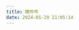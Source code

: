 ```yaml
---
title: 瞎哔哔
date: 2024-01-29 21:05:14
---
```


<div id="qexot"></div>
<script src="/js/xbb.js"></script>
<link rel="stylesheet" href="/css/xbb.css">
<script>showQexoTalks("qexot", "https://qexo.bakacai.cc/", 5)</script>


